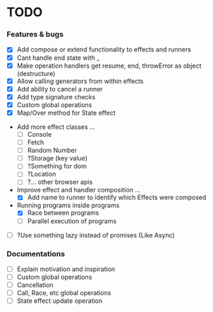 # TODO

### Features & bugs
- [x] Add compose or extend functionality to effects and runners
- [x] Cant handle end state with _
- [x] Make operation handlers get resume, end, throwError as object (destructure)
- [x] Allow calling generators from within effects
- [x] Add ability to cancel a runner
- [x] Add type signature checks
- [x] Custom global operations
- [x] Map/Over method for State effect

- Add more effect classes ...
  - [ ] Console
  - [ ] Fetch
  - [ ] Random Number
  - [ ] ?Storage (key value)
  - [ ] ?Something for dom
  - [ ] ?Location
  - [ ] ?... other browser apis

- Improve effect and handler composition ...
  - [x] Add name to runner to identify which Effects were composed

- Running programs inside programs
  - [x] Race between programs
  - [ ] Parallel execution of programs

- [ ] ?Use something lazy instead of promises (Like Async)

### Documentations
- [ ] Explain motivation and inspiration
- [ ] Custom global operations
- [ ] Cancellation
- [ ] Call, Race, etc global operations
- [ ] State effect update operation
